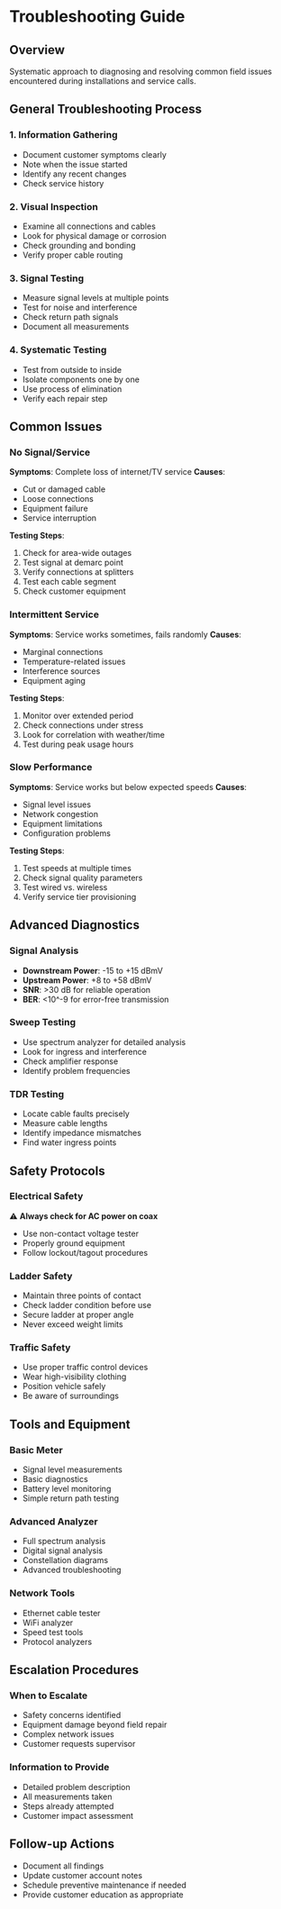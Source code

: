 # Troubleshooting Guide

## Overview
Systematic approach to diagnosing and resolving common field issues encountered during installations and service calls.

## General Troubleshooting Process

### 1. Information Gathering
- Document customer symptoms clearly
- Note when the issue started
- Identify any recent changes
- Check service history

### 2. Visual Inspection
- Examine all connections and cables
- Look for physical damage or corrosion
- Check grounding and bonding
- Verify proper cable routing

### 3. Signal Testing
- Measure signal levels at multiple points
- Test for noise and interference
- Check return path signals
- Document all measurements

### 4. Systematic Testing
- Test from outside to inside
- Isolate components one by one
- Use process of elimination
- Verify each repair step

## Common Issues

### No Signal/Service

**Symptoms**: Complete loss of internet/TV service
**Causes**:
- Cut or damaged cable
- Loose connections
- Equipment failure
- Service interruption

**Testing Steps**:
1. Check for area-wide outages
2. Test signal at demarc point
3. Verify connections at splitters
4. Test each cable segment
5. Check customer equipment

### Intermittent Service

**Symptoms**: Service works sometimes, fails randomly
**Causes**:
- Marginal connections
- Temperature-related issues
- Interference sources
- Equipment aging

**Testing Steps**:
1. Monitor over extended period
2. Check connections under stress
3. Look for correlation with weather/time
4. Test during peak usage hours

### Slow Performance

**Symptoms**: Service works but below expected speeds
**Causes**:
- Signal level issues
- Network congestion
- Equipment limitations
- Configuration problems

**Testing Steps**:
1. Test speeds at multiple times
2. Check signal quality parameters
3. Test wired vs. wireless
4. Verify service tier provisioning

## Advanced Diagnostics

### Signal Analysis
- **Downstream Power**: -15 to +15 dBmV
- **Upstream Power**: +8 to +58 dBmV
- **SNR**: >30 dB for reliable operation
- **BER**: <10^-9 for error-free transmission

### Sweep Testing
- Use spectrum analyzer for detailed analysis
- Look for ingress and interference
- Check amplifier response
- Identify problem frequencies

### TDR Testing
- Locate cable faults precisely
- Measure cable lengths
- Identify impedance mismatches
- Find water ingress points

## Safety Protocols

### Electrical Safety
⚠️ **Always check for AC power on coax**
- Use non-contact voltage tester
- Properly ground equipment
- Follow lockout/tagout procedures

### Ladder Safety
- Maintain three points of contact
- Check ladder condition before use
- Secure ladder at proper angle
- Never exceed weight limits

### Traffic Safety
- Use proper traffic control devices
- Wear high-visibility clothing
- Position vehicle safely
- Be aware of surroundings

## Tools and Equipment

### Basic Meter
- Signal level measurements
- Basic diagnostics
- Battery level monitoring
- Simple return path testing

### Advanced Analyzer
- Full spectrum analysis
- Digital signal analysis
- Constellation diagrams
- Advanced troubleshooting

### Network Tools
- Ethernet cable tester
- WiFi analyzer
- Speed test tools
- Protocol analyzers

## Escalation Procedures

### When to Escalate
- Safety concerns identified
- Equipment damage beyond field repair
- Complex network issues
- Customer requests supervisor

### Information to Provide
- Detailed problem description
- All measurements taken
- Steps already attempted
- Customer impact assessment

## Follow-up Actions
- Document all findings
- Update customer account notes
- Schedule preventive maintenance if needed
- Provide customer education as appropriate